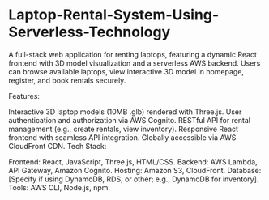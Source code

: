 # Laptop-Rental-System-Using-Serverless-Technology
A full-stack web application for renting laptops, featuring a dynamic React frontend with 3D model visualization and a serverless AWS backend. Users can browse available laptops, view interactive 3D model in homepage, register, and book rentals securely.

Features:

Interactive 3D laptop models (10MB .glb) rendered with Three.js.
User authentication and authorization via AWS Cognito.
RESTful API for rental management (e.g., create rentals, view inventory).
Responsive React frontend with seamless API integration.
Globally accessible via AWS CloudFront CDN.
Tech Stack:

Frontend: React, JavaScript, Three.js, HTML/CSS.
Backend: AWS Lambda, API Gateway, Amazon Cognito.
Hosting: Amazon S3, CloudFront.
Database: [Specify if using DynamoDB, RDS, or other; e.g., DynamoDB for inventory].
Tools: AWS CLI, Node.js, npm.

